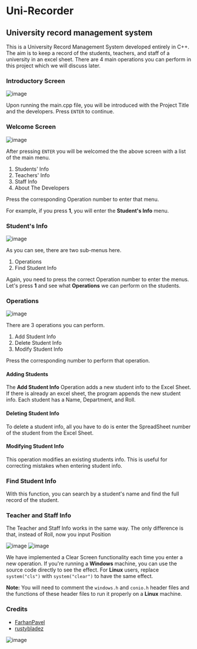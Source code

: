 # Uni-Recorder
## University record management system

This is a University Record Management System developed entirely in C++.
The aim is to keep a record of the students, teachers, and staff of a university in an excel sheet. There are 4 main operations you can perform in this project which we will discuss later.

### Introductory Screen

![image](https://user-images.githubusercontent.com/96477152/193747441-e3529edd-8a34-4b58-8b67-54807097a309.png)

Upon running the main.cpp file, you will be introduced with the Project Title and the developers. Press ```ENTER``` to continue.

### Welcome Screen

![image](https://user-images.githubusercontent.com/96477152/193747285-bbcad955-192a-4702-b8ca-d7d3e21988d5.png)

After pressing ```ENTER``` you will be welcomed the the above screen with a list of the main menu.

1. Students' Info
2. Teachers' Info
3. Staff Info
4. About The Developers

Press the corresponding Operation number to enter that menu.

For example, if you press **1**, you will enter the **Student's Info** menu.

### Student's Info

![image](https://user-images.githubusercontent.com/96477152/193748019-f0b5d9a3-9fab-449a-881b-99e6d778edee.png)

As you can see, there are two sub-menus here.

1. Operations
2. Find Student Info

Again, you need to press the correct Operation number to enter the menus.
Let's press **1** and see what **Operations** we can perform on the students.

### Operations

![image](https://user-images.githubusercontent.com/96477152/193748334-78283fb1-bfb8-4bb4-bc57-b311ac69d210.png)

There are 3 operations you can perform.

1. Add Student Info
2. Delete Student Info
3. Modify Student Info

Press the corresponding number to perform that operation.

#### Adding Students
The **Add Student Info** Operation adds a new student info to the Excel Sheet. If there is already an excel sheet, the program appends the new student info.
Each student has a Name, Department, and Roll.

#### Deleting Student Info
To delete a student info, all you have to do is enter the SpreadSheet number of the student from the Excel Sheet.

#### Modifying Student Info
This operation modifies an existing students info. This is useful for correcting mistakes when entering student info.

### Find Student Info
With this function, you can search by a student's name and find the full record of the student.

### Teacher and Staff Info
The Teacher and Staff Info works in the same way. The only difference is that, instead of Roll, now you input Position

![image](https://user-images.githubusercontent.com/96477152/193749696-282005aa-46bc-40b2-94f7-0ef1fac1e82f.png)
![image](https://user-images.githubusercontent.com/96477152/193749717-8d2c418f-3ccb-45f2-ab6f-f18a680c28cc.png)

We have implemented a Clear Screen functionality each time you enter a new operation.
If you're running a **Windows** machine, you can use the source code directly to see the effect. For **Linux** users, replace ```system("cls")``` with ```system("clear")``` to have the same effect.

**Note:** You will need to comment the ```windows.h``` and ```conio.h``` header files and the functions of these header files to run it properly on a **Linux** machine.

### Credits
- [FarhanPavel](https://github.com/FarhanPavel/)
- [rustybladez](https://github.com/rustybladez/)

![image](https://user-images.githubusercontent.com/96477152/193750636-71a4d209-a5f1-40f8-8059-c887e7c69838.png)




